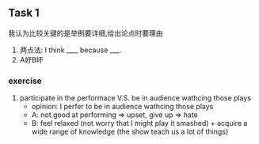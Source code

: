 ## Task 1
我认为比较关键的是举例要详细,给出论点时要理由
1. 两点法: I think \_\_\_, because \_\_\_.
2. A好B坏
### exercise
1. participate in the performace V.S. be in audience wathcing those plays
    + opinion: I perfer to be in audience wathcing those plays
    + A: not good at performing => upset, give up => hate
    + B: feel relaxed (not worry that I might play it smashed) + acquire a wide range of knowledge (the show teach us a lot of things)
    

